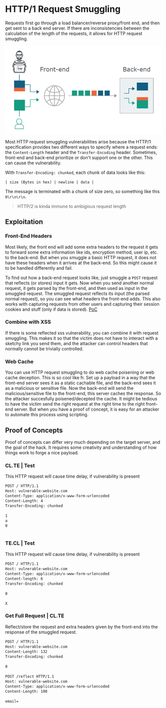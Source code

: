 # HTTP/1 Request Smuggling
Requests first go through a load balancer/reverse proxy/front end, and then get sent to a back end server. If there are inconsistencies between the calculation of the length of the requests, it allows for HTTP request smuggling.

![Request smuggling schematic](../images/Request_smuggling.png)

Most HTTP request smuggling vulnerabilities arise because the HTTP/1 specification provides two different ways to specify where a request ends: the `Content-Length` header and the `Transfer-Encoding` header. Sometimes, front-end and back-end prioritize or don't support one or the other. This can cause the vulnerability.

With `Transfer-Encoding: chunked`, each chunk of data looks like this:
```
| size (Bytes in hex) | newline | data |
```
The message is terminated with a chunk of size zero, so something like this `0\r\n\r\n`.

> HTTP/2 is kinda immune to ambigious request length

## Exploitation

### Front-End Headers
Most likely, the front end will add some extra headers to the request it gets to forward some extra information like ids, encryption method, user ip, etc. to the back-end. But when you smuggle a basic HTTP request, it does not have these headers when it arrives at the back-end. So this might cause it to be handled differently and fail. 

To find out how a back-end request looks like, just smuggle a `POST` request that reflects (or stores) input it gets. Now when you send another normal request, it gets parsed by the front-end, and then used as input in the smuggled request. The smuggled request reflects its input (the parsed normal request), so you can see what headers the front-end adds. This also works with capturing requests from other users and capturing their session cookies and stuff (only if data is stored). [PoC](#get-full-request--clte)

### Combine with XSS
If there is some reflected xss vulnerability, you can combine it with request smuggling. This makes it so that the victim does not have to interact with a sketchy link you send them, and the attacker can control headers that normally cannot be trivially controlled.

### Web Cache
You can use HTTP request smuggling to do web cache poisening or web cache deception. This is so cool like fr. Set up a payload in a way that the front-end server sees it as a static cachable file, and the back-end sees it as a malicious or sensitive file. Now the back-end will send the malicious/sensitive file to the front-end, this server caches the response. So the attacker succesfully poisened/decepted the cache. It might be tedious to have the victim send the right request at the right time to the right front-end server. But when you have a proof of concept, it is easy for an attacker to automate this process using scripting.

## Proof of Concepts
Proof of concepts can differ very much depending on the target server, and the goal of the hack. It requires some creativity and understanding of how things work to forge a nice payload.

### CL.TE | Test
This HTTP request will cause time delay, if vulnerability is present
```
POST / HTTP/1.1
Host: vulnerable-website.com
Content-Type: application/x-www-form-urlencoded
Content-Length: 4
Transfer-Encoding: chunked

1
a
0


```

### TE.CL | Test
This HTTP request will cause time delay, if vulnerability is present
```
POST / HTTP/1.1
Host: vulnerable-website.com
Content-Type: application/x-www-form-urlencoded
Content-length: 6
Transfer-Encoding: chunked

0

X
```

### Get Full Request | CL.TE
Reflect/store the request and extra headers given by the front-end into the response of the smuggled request.
```
POST / HTTP/1.1
Host: vulnerable-website.com
Content-Length: 132
Transfer-Encoding: chunked

0

POST /reflect HTTP/1.1
Host: vulnerable-website.com
Content-Type: application/x-www-form-urlencoded
Content-Length: 100

email=
```